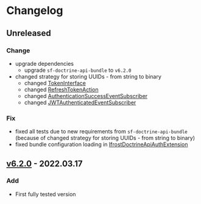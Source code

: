 # Changelog
## Unreleased
### Change
- upgrade dependencies
  - upgrade `sf-doctrine-api-bundle` to `v6.2.0`
- changed strategy for storing UUIDs - from string to binary
  - changed [TokenInterface](src/Entity/TokenInterface.php)
  - changed [RefreshTokenAction](src/Action/RefreshTokenAction.php)
  - changed [AuthenticationSuccessEventSubscriber](src/EventSubscriber/AuthenticationSuccessEventSubscriber.php)
  - changed [JWTAuthenticatedEventSubscriber](src/EventSubscriber/JWTAuthenticatedEventSubscriber.php)

### Fix
- fixed all tests due to new requirements from `sf-doctrine-api-bundle` (because of changed strategy for storing UUIDs - from string to binary)
- fixed bundle configuration loading in [IfrostDoctrineApiAuthExtension](src/DependencyInjection/IfrostDoctrineApiAuthExtension.php)

## [v6.2.0] - 2022.03.17
### Add
- First fully tested version


[v6.2.0]: https://github.com/grzegorz-jamroz/sf-doctrine-api-auth-bundle/releases/tag/v6.2.0]
